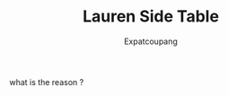 ﻿---
layout: post
title: "Lauren Side Table"
author: Expatcoupang
categories: [Funiture, Interior, Table]
tags: [interior, round, table, side, coupang]
image: assets/images/10.jpg
featured: true
hidden: true
---

what is the reason ?
```
